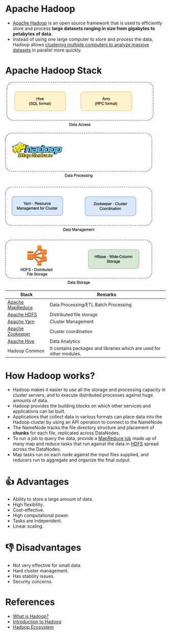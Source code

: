 # Apache Hadoop
- [Apache Hadoop](https://hadoop.apache.org/) is an open source framework that is used to efficiently store and process **large datasets ranging in size from gigabytes to petabytes of data**. 
- Instead of using one large computer to store and process the data, Hadoop allows [clustering multiple computers to analyze massive datasets](../../7_Scalability/ServersCluster.md) in parallel more quickly.

# Apache Hadoop Stack

![](HadoopStack.drawio.png)

| Stack                                                                       | Remarks                                                              |
|-----------------------------------------------------------------------------|----------------------------------------------------------------------|
| [Apache MapReduce](../DataProcessing/ApacheMapReduce/Readme.md)             | Data Processing/ETL Batch Processing                                 |
| [Apache HDFS](../../11_FileStorageServicesHDFS/ApacheHDFS.md)               | Distributed file storage                                             |
| [Apache Yarn](../../9_Container&OrchestrationServices/ApacheYarn.md)        | Cluster Management                                                   |
| [Apache Zookeeper](../../10_ClusterCoordinationServices/ApacheZookeeper.md) | Cluster coordination                                                 |
| [Apache Hive](../DataConsumption/ApacheHive.md)                             | Data Analytics                                                       |
| Hadoop Common                                                               | It contains packages and libraries which are used for other modules. |

# How Hadoop works?
- Hadoop makes it easier to use all the storage and processing capacity in cluster servers, and to execute distributed processes against huge amounts of data. 
- Hadoop provides the building blocks on which other services and applications can be built.
- Applications that collect data in various formats can place data into the Hadoop cluster by using an API operation to connect to the NameNode. 
- The NameNode tracks the file directory structure and placement of **chunks** for each file, replicated across DataNodes. 
- To run a job to query the data, provide a [MapReduce job](../DataProcessing/ApacheMapReduce/Readme.md) made up of many map and reduce tasks that run against the data in [HDFS](../../11_FileStorageServicesHDFS/ApacheHDFS.md) spread across the DataNodes.
- Map tasks run on each node against the input files supplied, and reducers run to aggregate and organize the final output.

# :thumbsup: Advantages
- Ability to store a large amount of data. 
- High flexibility.
- Cost-effective.
- High computational power.
- Tasks are independent.
- Linear scaling.

# :thumbsdown: Disadvantages
- Not very effective for small data.
- Hard cluster management.
- Has stability issues.
- Security concerns.

# References
- [What is Hadoop?](https://aws.amazon.com/emr/details/hadoop/what-is-hadoop/)
- [Introduction to Hadoop](https://www.geeksforgeeks.org/hadoop-an-introduction/)
- [Hadoop Ecosystem](https://www.geeksforgeeks.org/hadoop-ecosystem/)